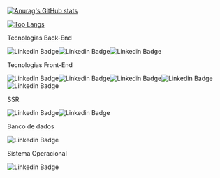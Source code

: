 
<!--
🔭 I’m currently working on 

[![Linkedin Badge](https://img.shields.io/badge/Go-00ADD8?style=for-the-badge&logo=go&logoColor=white)

[![Linkedin Badge](https://img.shields.io/badge/Elixir-4B275F?style=for-the-badge&logo=elixir&logoColor=white)


-->
<!--

My Profile in Coding Challenges Websites: <br> 
[![Linkedin Badge](https://img.shields.io/badge/HackerEarth-%232C3454.svg?&style=for-the-badge&logo=HackerEarth&logoColor=Blue&link=https://www.hackerearth.com/@leonardofelipe//)](https://www.hackerearth.com/@leonardofelipe) [![Linkedin Badge](https://img.shields.io/badge/-Hackerrank-2EC866?style=for-the-badge&logo=HackerRank&logoColor=white&link=https://www.hackerrank.com/leonardo_felipe//)](https://www.hackerrank.com/leonardo_felipe)

https://www.codingame.com/profile/28a883179b456fa9de7a6b389d5ab1334165214

https://www.freecodecamp.org/leonardo-felipe

https://codecombat.com/user/leonardo-felipe



Blog: <br> 
[![Linkedin Badge](https://img.shields.io/badge/Medium-12100E?style=for-the-badge&logo=medium&logoColor=white&link=https://medium.com/@leonardo.felipe//)](https://medium.com/@leonardo.felipe) [![Linkedin Badge](https://img.shields.io/badge/dev.to-0A0A0A?style=for-the-badge&logo=devdotto&logoColor=white&link=https://dev.to/leonardo_felipe//)](https://dev.to/leonardo_felipe)[![Linkedin Badge](https://img.shields.io/badge/Hashnode-2962FF?style=for-the-badge&logo=hashnode&logoColor=white&link=https://hashnode.com/@leonardofelipe//)](https://hashnode.com/@leonardofelipe)



UI Portfolio: <br> 
[![Linkedin Badge](https://img.shields.io/badge/-Behance-blue?style=for-the-badge&logo=behance&logoColor=white&link=https://www.behance.net/leonardo-felipe//)](https://www.behance.net/leonardo-felipe)

[![Top Langs](https://github-readme-stats.vercel.app/api/top-langs/?username=leonardo-felipe&layout=compact&theme=vue-dark)](https://github.com/leonardo-felipe/github-readme-stats)





--> 
[![Anurag's GitHub stats](https://github-readme-stats.vercel.app/api?username=leonardo-felipe&theme=vue-dark)](https://github.com/leonardo-felipe)

[![Top Langs](https://github-readme-stats.vercel.app/api/top-langs/?username=leonardo-felipe&layout=compact)](https://github.com/leonardo-felipe/github-readme-stats)

Tecnologias Back-End

![Linkedin Badge](https://img.shields.io/badge/Python-3776AB?style=for-the-badge&logo=python&logoColor=white)![Linkedin Badge](https://img.shields.io/badge/DJANGO-REST-ff1709?style=for-the-badge&logo=django&logoColor=white&color=ff1709&labelColor=gray)![Linkedin Badge](https://img.shields.io/badge/Node.js-339933?style=for-the-badge&logo=nodedotjs&logoColor=white)


Tecnologias Front-End

![Linkedin Badge](https://img.shields.io/badge/HTML5-E34F26?style=for-the-badge&logo=html5&logoColor=white)![Linkedin Badge](https://img.shields.io/badge/CSS3-1572B6?style=for-the-badge&logo=css3&logoColor=white)![Linkedin Badge](https://img.shields.io/badge/JavaScript-323330?style=for-the-badge&logo=javascript&logoColor=F7DF1E)![Linkedin Badge](https://img.shields.io/badge/TypeScript-007ACC?style=for-the-badge&logo=typescript&logoColor=white)![Linkedin Badge](https://img.shields.io/badge/React-20232A?style=for-the-badge&logo=react&logoColor=61DAFB)

SSR

![Linkedin Badge](https://img.shields.io/badge/Django-092E20?style=for-the-badge&logo=django&logoColor=green)![Linkedin Badge](https://img.shields.io/badge/next.js-000000?style=for-the-badge&logo=nextdotjs&logoColor=white)

Banco de dados

![Linkedin Badge](https://img.shields.io/badge/PostgreSQL-316192?style=for-the-badge&logo=postgresql&logoColor=white)

Sistema Operacional

![Linkedin Badge](https://img.shields.io/badge/Ubuntu-E95420?style=for-the-badge&logo=ubuntu&logoColor=white)

